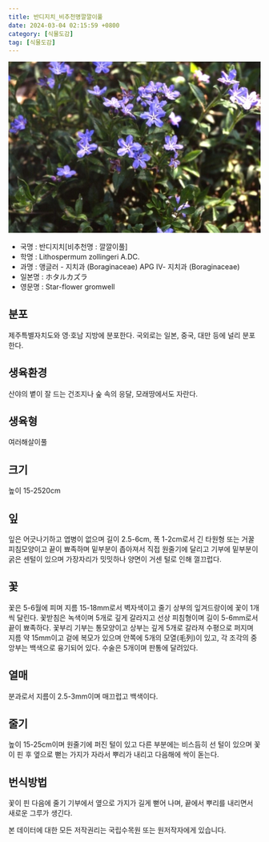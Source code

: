 ```yaml
---
title: 반디지치_비추천명깔깔이풀
date: 2024-03-04 02:15:59 +0800
category: [식물도감]
tag: [식물도감]
---
```




![반디지치[비추천명 : 깔깔이풀]](/assets/img/fileUpload/plants/basic/Boraginaceae/Lithospermum/7781/1_th2.JPG)
- 국명 : 반디지치[비추천명 : 깔깔이풀]
- 학명 : Lithospermum zollingeri A.DC.
- 과명 : 앵글러 - 지치과 (Boraginaceae) APG Ⅳ- 지치과 (Boraginaceae)
- 일본명 : ホタルカズラ
- 영문명 : Star-flower gromwell


## 분포
제주특별자치도와 영·호남 지방에 분포한다. 국외로는 일본, 중국, 대만 등에 널리 분포한다.
## 생육환경
산야의 볕이 잘 드는 건조지나 숲 속의 응달, 모래땅에서도 자란다.
## 생육형
여러해살이풀
## 크기
높이 15-2520cm
## 잎
잎은 어긋나기하고 엽병이 없으며 길이 2.5-6cm, 폭 1-2cm로서 긴 타원형 또는 거꿀피침모양이고 끝이 뾰족하며 밑부분이 좁아져서 직접 원줄기에 달리고 기부에 밑부분이 굵은 센털이 있으며 가장자리가 밋밋하나 양면이 거센 털로 인해 껄끄럽다.
## 꽃
꽃은 5-6월에 피며 지름 15-18mm로서 벽자색이고 줄기 상부의 잎겨드랑이에 꽃이 1개씩 달린다. 꽃받침은 녹색이며 5개로 깊게 갈라지고 선상 피침형이며 길이 5-6mm로서 끝이 뾰족하다. 꽃부리 기부는 통모양이고 상부는 깊게 5개로 갈라져 수평으로 퍼지며 지름 약 15mm이고 겉에 복모가 있으며 안쪽에 5개의 모열(毛列)이 있고, 각 조각의 중앙부는 백색으로 융기되어 있다. 수술은 5개이며 판통에 달려있다.
## 열매
분과로서 지름이 2.5-3mm이며 매끄럽고 백색이다.
## 줄기
높이 15-25cm이며 원줄기에 퍼진 털이 있고 다른 부분에는 비스듬히 선 털이 있으며 꽃이 핀 후 옆으로 뻗는 가지가 자라서 뿌리가 내리고 다음해에 싹이 돋는다.
## 번식방법
꽃이 핀 다음에 줄기 기부에서 옆으로 가지가 길게 뻗어 나며, 끝에서 뿌리를 내리면서 새로운 그루가 생긴다.






본 데이터에 대한 모든 저작권리는 국립수목원 또는 원저작자에게 있습니다.
